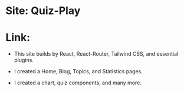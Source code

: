 # Site: Quiz-Play

# Link: 

* This site builds by React, React-Router, Tailwind CSS, and essential plugins.

* I created a Home, Blog, Topics, and Statistics pages.

* I created a chart, quiz components, and many more.